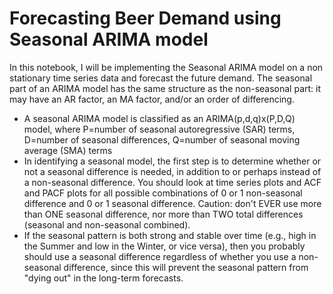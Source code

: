 # Forecasting Beer Demand using Seasonal ARIMA model

In this notebook, I will be implementing the Seasonal ARIMA model on a non stationary time series data and forecast the future demand.
The seasonal part of an ARIMA model has the same structure as the non-seasonal part: it may have an AR factor, an MA factor, and/or an order of differencing. 
* A seasonal ARIMA model is classified as an ARIMA(p,d,q)x(P,D,Q) model, where P=number of seasonal autoregressive (SAR) terms, D=number of seasonal differences, Q=number of seasonal moving average (SMA) terms
* In identifying a seasonal model, the first step is to determine whether or not a seasonal difference is needed, in addition to or perhaps instead of a non-seasonal difference. You should look at time series plots and ACF and PACF plots for all possible combinations of 0 or 1 non-seasonal difference and 0 or 1 seasonal difference. Caution: don't EVER use more than ONE seasonal difference, nor more than TWO total differences (seasonal and non-seasonal combined).
* If the seasonal pattern is both strong and stable over time (e.g., high in the Summer and low in the Winter, or vice versa), then you probably should use a seasonal difference regardless of whether you use a non-seasonal difference, since this will prevent the seasonal pattern from "dying out" in the long-term forecasts.
